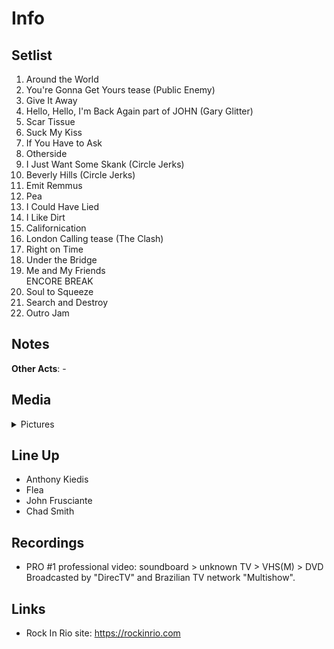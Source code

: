 # Info


## Setlist

1. Around the World
2. You're Gonna Get Yours tease (Public Enemy)
3. Give It Away
4. Hello, Hello, I'm Back Again part of JOHN (Gary Glitter)
5. Scar Tissue
6. Suck My Kiss
7. If You Have to Ask
8. Otherside
9. I Just Want Some Skank (Circle Jerks)
10. Beverly Hills (Circle Jerks)
11. Emit Remmus
12. Pea
13. I Could Have Lied
14. I Like Dirt
15. Californication
16. London Calling tease (The Clash)
17. Right on Time
18. Under the Bridge
19. Me and My Friends
<br> ENCORE BREAK
20. Soul to Squeeze
21. Search and Destroy
22. Outro Jam

## Notes

**Other Acts**: -

## Media 

<details>
  <summary>Pictures</summary>
  <img alt="Setlist" title="Setlist" src="20010121.jpg" height="200" />
</details>

## Line Up

* Anthony Kiedis
* Flea
* John Frusciante
* Chad Smith

## Recordings

* PRO #1 professional video: soundboard > unknown TV > VHS(M) > DVD Broadcasted by "DirecTV" and Brazilian TV network "Multishow".

## Links

* Rock In Rio site: https://rockinrio.com
